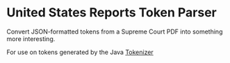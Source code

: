 United States Reports Token Parser
==================================

Convert JSON-formatted tokens from a Supreme Court PDF into something more interesting.

For use on tokens generated by the Java [Tokenizer](https://github.com/BlackacreLabs/usreports-tokenizer)
